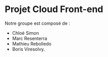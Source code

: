 # Projet Cloud Front-end

Notre groupe est composé de :
- Chloé Simon
- Marc Resenterra	
- Mathieu Rebolledo	 
- Boris Viresolvy.
